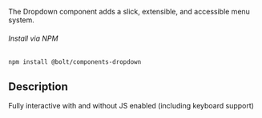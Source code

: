 The Dropdown component adds a slick, extensible, and accessible menu system.

###### Install via NPM

```
npm install @bolt/components-dropdown
```

## Description

Fully interactive with and without JS enabled (including keyboard support)

